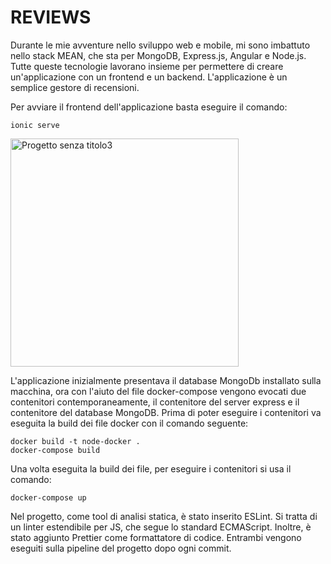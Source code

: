 # **REVIEWS**

Durante le mie avventure nello sviluppo web e mobile, mi sono imbattuto nello stack MEAN, che sta per MongoDB, Express.js, Angular e Node.js. Tutte queste tecnologie lavorano insieme per permettere di creare un'applicazione con un frontend e un backend. L'applicazione è un semplice gestore di recensioni.

Per avviare il frontend dell'applicazione basta eseguire il comando:

```
ionic serve
```
<img width="365" alt="Progetto senza titolo3" src="https://user-images.githubusercontent.com/64645879/218723909-30a58165-462a-46db-892a-532efd2ba3ac.png">

L'applicazione inizialmente presentava il database MongoDb installato sulla macchina, ora con l'aiuto del file docker-compose vengono evocati due contenitori contemporaneamente, il contenitore del server express e il contenitore del database MongoDB. Prima di poter eseguire i contenitori va eseguita la build dei file docker con il comando seguente:

```
docker build -t node-docker .
docker-compose build
```

Una volta eseguita la build dei file, per eseguire i contenitori si usa il comando:

```
docker-compose up
```

Nel progetto, come tool di analisi statica, è stato inserito ESLint. Si tratta di un linter estendibile per JS, che segue lo standard ECMAScript. Inoltre, è stato aggiunto Prettier come formattatore di codice. Entrambi vengono eseguiti sulla pipeline del progetto dopo ogni commit.
